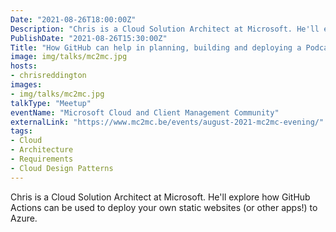 ```yaml
---
Date: "2021-08-26T18:00:00Z"
Description: "Chris is a Cloud Solution Architect at Microsoft. He'll explore how GitHub Actions can be used to deploy your own static websites (or other apps!) to Azure."
PublishDate: "2021-08-26T15:30:00Z"
Title: "How GitHub can help in planning, building and deploying a Podcast/Blog site"
image: img/talks/mc2mc.jpg
hosts:
- chrisreddington
images:
- img/talks/mc2mc.jpg
talkType: "Meetup"
eventName: "Microsoft Cloud and Client Management Community"
externalLink: "https://www.mc2mc.be/events/august-2021-mc2mc-evening/"
tags:
- Cloud
- Architecture
- Requirements
- Cloud Design Patterns
---
```

Chris is a Cloud Solution Architect at Microsoft. He'll explore how GitHub Actions can be used to deploy your own static websites (or other apps!) to Azure.